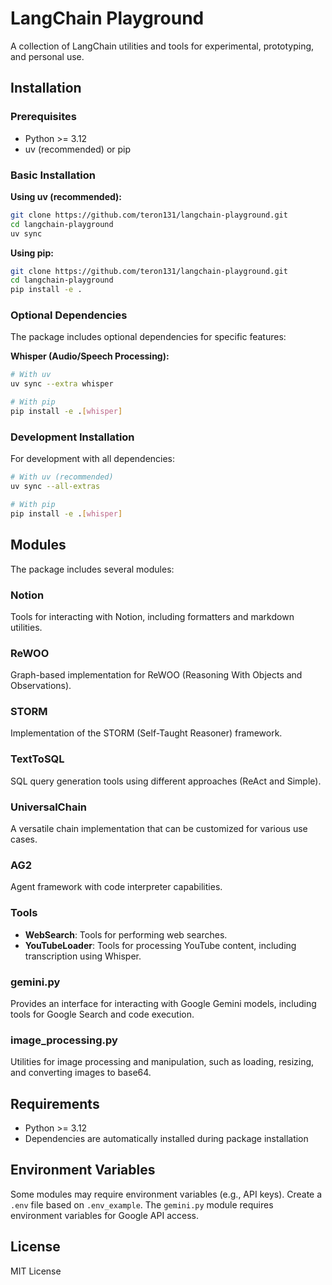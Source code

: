 # LangChain Playground

A collection of LangChain utilities and tools for experimental, prototyping, and personal use.

## Installation

### Prerequisites

- Python >= 3.12
- uv (recommended) or pip

### Basic Installation

**Using uv (recommended):**
```bash
git clone https://github.com/teron131/langchain-playground.git
cd langchain-playground
uv sync
```

**Using pip:**
```bash
git clone https://github.com/teron131/langchain-playground.git
cd langchain-playground
pip install -e .
```

### Optional Dependencies

The package includes optional dependencies for specific features:

**Whisper (Audio/Speech Processing):**
```bash
# With uv
uv sync --extra whisper

# With pip
pip install -e .[whisper]
```

### Development Installation

For development with all dependencies:
```bash
# With uv (recommended)
uv sync --all-extras

# With pip
pip install -e .[whisper]
```

## Modules

The package includes several modules:

### Notion

Tools for interacting with Notion, including formatters and markdown utilities.

### ReWOO

Graph-based implementation for ReWOO (Reasoning With Objects and Observations).

### STORM

Implementation of the STORM (Self-Taught Reasoner) framework.

### TextToSQL

SQL query generation tools using different approaches (ReAct and Simple).

### UniversalChain

A versatile chain implementation that can be customized for various use cases.

### AG2

Agent framework with code interpreter capabilities.

### Tools

- **WebSearch**: Tools for performing web searches.
- **YouTubeLoader**: Tools for processing YouTube content, including transcription using Whisper.

### gemini.py

Provides an interface for interacting with Google Gemini models, including tools for Google Search and code execution.

### image_processing.py

Utilities for image processing and manipulation, such as loading, resizing, and converting images to base64.

## Requirements

- Python >= 3.12
- Dependencies are automatically installed during package installation

## Environment Variables

Some modules may require environment variables (e.g., API keys). Create a `.env` file based on `.env_example`. The `gemini.py` module requires environment variables for Google API access.

## License

MIT License
